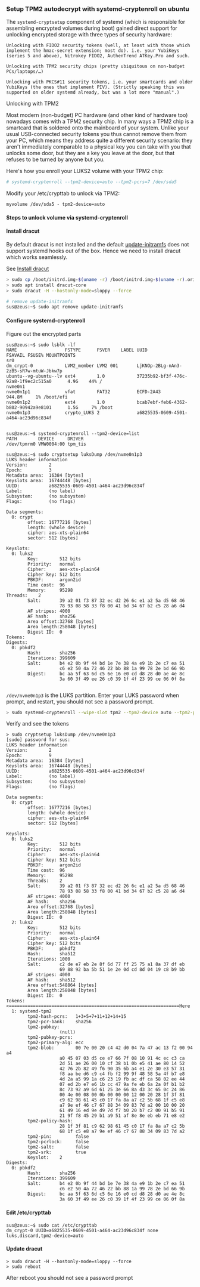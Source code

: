 ### Setup TPM2 autodecrypt with systemd-cryptenroll on ubuntu

The ```systemd-cryptsetup``` component of systemd (which is responsible for assembling encrypted volumes during boot) gained direct support for unlocking encrypted storage with three types of security hardware:

    Unlocking with FIDO2 security tokens (well, at least with those which implement the hmac-secret extension; most do). i.e. your YubiKeys (series 5 and above), Nitrokey FIDO2, AuthenTrend ATKey.Pro and such.

    Unlocking with TPM2 security chips (pretty ubiquitous on non-budget PCs/laptops/…)

    Unlocking with PKCS#11 security tokens, i.e. your smartcards and older YubiKeys (the ones that implement PIV). (Strictly speaking this was supported on older systemd already, but was a lot more "manual".)

Unlocking with TPM2

Most modern (non-budget) PC hardware (and other kind of hardware too) nowadays comes with a TPM2 security chip. In many ways a TPM2 chip is a smartcard that is soldered onto the mainboard of your system. Unlike your usual USB-connected security tokens you thus cannot remove them from your PC, which means they address quite a different security scenario: they aren't immediately comparable to a physical key you can take with you that unlocks some door, but they are a key you leave at the door, but that refuses to be turned by anyone but you.

Here's how you enroll your LUKS2 volume with your TPM2 chip:
```bash
# systemd-cryptenroll --tpm2-device=auto --tpm2-pcrs=7 /dev/sda5
```

Modify your /etc/crypttab to unlock via TPM2:
```
myvolume /dev/sda5 - tpm2-device=auto
```


#### Steps to unlock volume via systemd-cryptenroll


#### Install dracut

By default dracut is not installed and the default [update-initramfs](https://manpages.ubuntu.com/manpages/jammy/man8/update-initramfs.8.html)
does not support systemd hooks out of the box. Hence we need to install dracut which works seamlessly. 

See [Install dracut](https://discourse.ubuntu.com/t/please-try-out-dracut/48975)

```bash
> sudo cp /boot/initrd.img-$(uname -r) /boot/initrd.img-$(uname -r).orig
> sudo apt install dracut-core
> sudo dracut -H --hostonly-mode=sloppy --force

# remove update-initramfs
sus@zeus:~$ sudo apt remove update-initramfs
```

#### Configure systemd-cryptenroll 

Figure out the encrypted parts
```
sus@zeus:~$ sudo lsblk -lf
NAME                  FSTYPE      FSVER    LABEL UUID                                   FSAVAIL FSUSE% MOUNTPOINTS
sr0
dm_crypt-0            LVM2_member LVM2 001       LjKNOp-2BLg-nAn3-2zB5-sR7w-mtuW-Jbkw7p
ubuntu--vg-ubuntu--lv ext4        1.0            37235b92-bf3f-476c-92a8-1f9ec2c515a0      4.9G    44% /
nvme0n1
nvme0n1p1             vfat        FAT32          ECFD-2A43                               944.8M     1% /boot/efi
nvme0n1p2             ext4        1.0            bcab7ebf-feb6-4362-b802-90942a9e8101      1.5G     7% /boot
nvme0n1p3             crypto_LUKS 2              a6825535-0609-4501-a464-ac23d96c834f


sus@zeus:~$ systemd-cryptenroll --tpm2-device=list
PATH        DEVICE     DRIVER
/dev/tpmrm0 VMW0004:00 tpm_tis

sus@zeus:~$ sudo cryptsetup luksDump /dev/nvme0n1p3
LUKS header information
Version:        2
Epoch:          3
Metadata area:  16384 [bytes]
Keyslots area:  16744448 [bytes]
UUID:           a6825535-0609-4501-a464-ac23d96c834f
Label:          (no label)
Subsystem:      (no subsystem)
Flags:          (no flags)

Data segments:
  0: crypt
        offset: 16777216 [bytes]
        length: (whole device)
        cipher: aes-xts-plain64
        sector: 512 [bytes]

Keyslots:
  0: luks2
        Key:        512 bits
        Priority:   normal
        Cipher:     aes-xts-plain64
        Cipher key: 512 bits
        PBKDF:      argon2id
        Time cost:  96
        Memory:     95298
Threads:    2
        Salt:       39 a2 01 f3 87 32 ec d2 26 6c e1 a2 5a d5 68 46
                    78 93 08 58 33 f8 00 41 bd 34 67 b2 c5 28 a6 d4
        AF stripes: 4000
        AF hash:    sha256
        Area offset:32768 [bytes]
        Area length:258048 [bytes]
        Digest ID:  0
Tokens:
Digests:
  0: pbkdf2
        Hash:       sha256
        Iterations: 399609
        Salt:       b4 e2 0b 9f 44 bd 1e 7e 38 4a e9 1b 2e c7 ea 51
                    c6 e2 50 4a 72 46 22 bb 88 1a 99 78 2e bd 66 9b
        Digest:     bc aa 5f 63 6d c5 6e 16 e0 cd d8 28 d0 ae 4e 8c
                    3a 60 3f 49 ee 26 c0 39 1f 4f 23 99 ce 06 0f 8a


```
```/dev/nvme0n1p3``` is the LUKS partition. Enter your LUKS password when prompt, and restart, you should not see a password prompt.
```bash
> sudo systemd-cryptenroll --wipe-slot tpm2 --tpm2-device auto --tpm2-pcrs "1+3+5+7+11+12+14+15" /dev/nvme0n1p3
```

Verify and see the tokens
```
> sudo cryptsetup luksDump /dev/nvme0n1p3
[sudo] password for sus: 
LUKS header information
Version:        2
Epoch:          9
Metadata area:  16384 [bytes]
Keyslots area:  16744448 [bytes]
UUID:           a6825535-0609-4501-a464-ac23d96c834f
Label:          (no label)
Subsystem:      (no subsystem)
Flags:          (no flags)

Data segments:
  0: crypt
        offset: 16777216 [bytes]
        length: (whole device)
        cipher: aes-xts-plain64
        sector: 512 [bytes]

Keyslots:
  0: luks2
        Key:        512 bits
        Priority:   normal
        Cipher:     aes-xts-plain64
        Cipher key: 512 bits
        PBKDF:      argon2id
        Time cost:  96
        Memory:     95298
        Threads:    2
        Salt:       39 a2 01 f3 87 32 ec d2 26 6c e1 a2 5a d5 68 46 
                    78 93 08 58 33 f8 00 41 bd 34 67 b2 c5 28 a6 d4 
        AF stripes: 4000
        AF hash:    sha256
        Area offset:32768 [bytes]
        Area length:258048 [bytes]
        Digest ID:  0
  2: luks2
        Key:        512 bits
        Priority:   normal
        Cipher:     aes-xts-plain64
        Cipher key: 512 bits
        PBKDF:      pbkdf2
        Hash:       sha512
        Iterations: 1000
        Salt:       c2 de e7 eb 2e 8f 6d 77 ff 25 75 a1 8a 37 df eb 
                    69 88 92 ba 5b 51 1e 2e 0d cd 8d 04 19 c8 b9 bb 
        AF stripes: 4000
        AF hash:    sha512
        Area offset:548864 [bytes]
        Area length:258048 [bytes]
        Digest ID:  0
Tokens: <================================================================Here
  1: systemd-tpm2
        tpm2-hash-pcrs:   1+3+5+7+11+12+14+15
        tpm2-pcr-bank:    sha256
        tpm2-pubkey:
                    (null)
        tpm2-pubkey-pcrs: 
        tpm2-primary-alg: ecc
        tpm2-blob:        00 7e 00 20 c4 42 d0 04 7a 47 ac 13 f2 00 94 a4
                    a0 45 07 03 d5 ce e7 66 7f 08 10 91 4c ec c3 ca
                    2d 51 ae 26 00 10 cf 38 b1 0b e5 41 ae 80 14 52
                    42 76 2b 82 49 f6 90 35 6b a4 e1 2e 30 e3 57 31
                    f8 aa be d6 c9 c4 fb f2 99 9f 48 58 5a 4f b7 e8
                    4d 2a a5 99 1a c6 23 19 fb ac df ca 58 02 ee 44
                    07 ed 2b e7 e6 1b cc 47 9a fe eb 6a 2a 0f b1 b2
                    8c 73 92 a9 6d 61 25 3e 66 8a d3 3c 65 0c 24 86
                    00 4e 00 08 00 0b 00 00 00 12 00 20 28 1f 3f 81
                    c9 62 98 61 45 c0 17 fa 8a a7 c2 5b 68 1f c5 e8
                    a7 9e ef 46 c7 67 88 34 09 83 7d a2 00 10 00 20
                    61 49 16 ed 9e d9 7d f7 b0 20 b7 c2 00 91 b5 91
                    21 9f f8 45 29 b1 a9 51 af 8e 8e eb eb 71 e8 e2
        tpm2-policy-hash:
                    28 1f 3f 81 c9 62 98 61 45 c0 17 fa 8a a7 c2 5b
                    68 1f c5 e8 a7 9e ef 46 c7 67 88 34 09 83 7d a2
        tpm2-pin:         false
        tpm2-pcrlock:     false
        tpm2-salt:        false
        tpm2-srk:         true
        Keyslot:    2
Digests:
  0: pbkdf2
        Hash:       sha256
        Iterations: 399609
        Salt:       b4 e2 0b 9f 44 bd 1e 7e 38 4a e9 1b 2e c7 ea 51 
                    c6 e2 50 4a 72 46 22 bb 88 1a 99 78 2e bd 66 9b 
        Digest:     bc aa 5f 63 6d c5 6e 16 e0 cd d8 28 d0 ae 4e 8c 
                    3a 60 3f 49 ee 26 c0 39 1f 4f 23 99 ce 06 0f 8a 
```

#### Edit /etc/crypttab
```
sus@zeus:~$ sudo cat /etc/crypttab
dm_crypt-0 UUID=a6825535-0609-4501-a464-ac23d96c834f none luks,discard,tpm2-device=auto
```
#### Update dracut
```
> sudo dracut -H --hostonly-mode=sloppy --force
> sudo reboot
```

After reboot you should not see a password prompt
